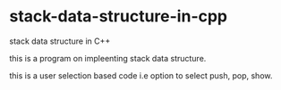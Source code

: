 # stack-data-structure-in-cpp
stack data structure in C++


this is a program on impleenting stack data structure.

this is a user selection based code i.e option to select push, pop, show.
